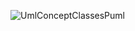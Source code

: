 ![UmlConceptClassesPuml](https://www.plantuml.com/plantuml/png/XOx1Ii0m38RlUOhGez23Ln4P36_keku1IXTc8Ujca-f0VNV7T6okg3srpPV_-ojHbpGF3F0KEa8VacS23Sg4RNE7zHWzJOerEn4IWFM2hL32Dy3byDY721_Rv274_fwUCub-0-dhzKYp_iHkvudIHaKtq3vkg0lUyMANpEgY_XzPxfoIryxNxzOUvEkdkJHexGsQ2tDiVuL2iOCT_fLBz1BeTHSKLGfF0PoanVoltQ88L4j67lWJ)

